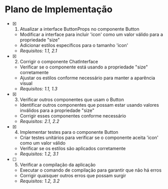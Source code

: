 # Plano de Implementação

- [x] 1. Atualizar a interface ButtonProps no componente Button


  - Modificar a interface para incluir 'icon' como um valor válido para a propriedade "size"
  - Adicionar estilos específicos para o tamanho 'icon'
  - _Requisitos: 1.1, 2.1_

- [x] 2. Corrigir o componente ChatInterface


  - Verificar se o componente está usando a propriedade "size" corretamente
  - Ajustar os estilos conforme necessário para manter a aparência visual
  - _Requisitos: 1.1, 1.3_

- [x] 3. Verificar outros componentes que usam o Button


  - Identificar outros componentes que possam estar usando valores inválidos para a propriedade "size"
  - Corrigir esses componentes conforme necessário
  - _Requisitos: 2.1, 2.2_

- [x] 4. Implementar testes para o componente Button


  - Criar testes unitários para verificar se o componente aceita 'icon' como um valor válido
  - Verificar se os estilos são aplicados corretamente
  - _Requisitos: 1.2, 3.1_

- [ ] 5. Verificar a compilação da aplicação


  - Executar o comando de compilação para garantir que não há erros
  - Corrigir quaisquer outros erros que possam surgir
  - _Requisitos: 1.2, 3.2_